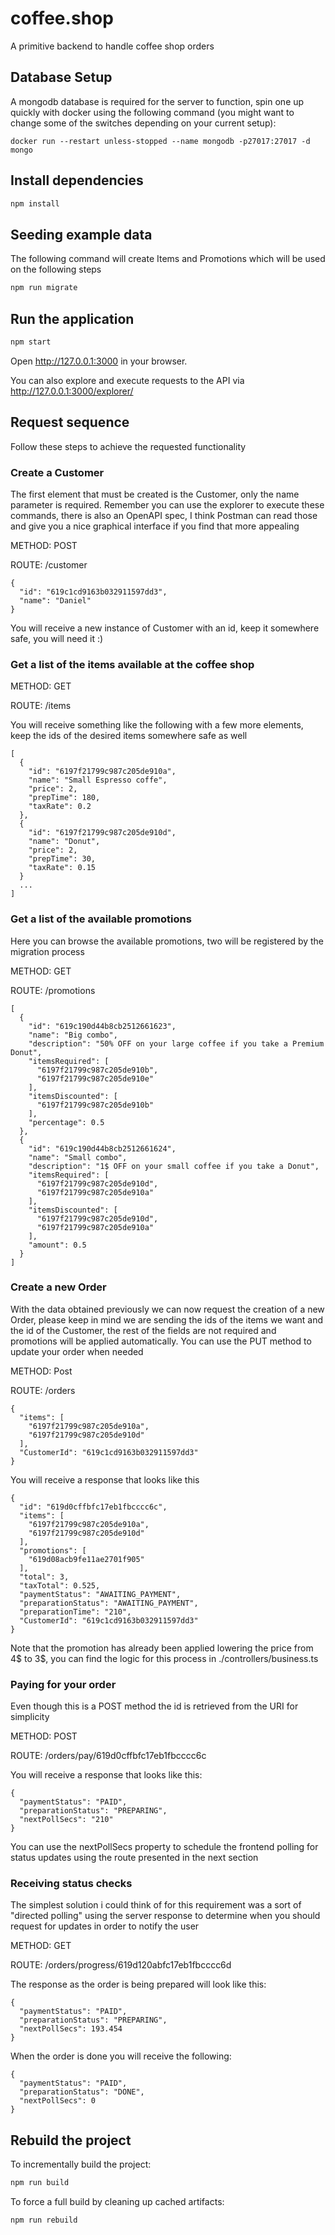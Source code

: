 # coffee.shop

A primitive backend to handle coffee shop orders
## Database Setup

A mongodb database is required for the server to function, spin one up quickly with docker using the following command (you might want to change some of the switches depending on your current setup):

```
docker run --restart unless-stopped --name mongodb -p27017:27017 -d mongo
```

## Install dependencies

```sh
npm install
```

## Seeding example data

The following command will create Items and Promotions which will be used on the following steps

```sh
npm run migrate
```

## Run the application

```sh
npm start
```

Open http://127.0.0.1:3000 in your browser.

You can also explore and execute requests to the API via http://127.0.0.1:3000/explorer/

## Request sequence

Follow these steps to achieve the requested functionality

### Create a Customer

The first element that must be created is the Customer, only the name parameter is required. Remember you can use the explorer to execute these commands, there is also an OpenAPI spec, I think Postman can read those and give you a nice graphical interface if you find that more appealing

METHOD: POST

ROUTE: /customer

```
{
  "id": "619c1cd9163b032911597dd3",
  "name": "Daniel"
}
```

You will receive a new instance of Customer with an id, keep it somewhere safe, you will need it :)

### Get a list of the items available at the coffee shop

METHOD: GET

ROUTE: /items

You will receive something like the following with a few more elements, keep the ids of the desired items somewhere safe as well

```
[
  {
    "id": "6197f21799c987c205de910a",
    "name": "Small Espresso coffe",
    "price": 2,
    "prepTime": 180,
    "taxRate": 0.2
  },
  {
    "id": "6197f21799c987c205de910d",
    "name": "Donut",
    "price": 2,
    "prepTime": 30,
    "taxRate": 0.15
  }
  ...
]
```

### Get a list of the available promotions

Here you can browse the available promotions, two will be registered by the migration process

METHOD: GET

ROUTE: /promotions

```
[
  {
    "id": "619c190d44b8cb2512661623",
    "name": "Big combo",
    "description": "50% OFF on your large coffee if you take a Premium Donut",
    "itemsRequired": [
      "6197f21799c987c205de910b",
      "6197f21799c987c205de910e"
    ],
    "itemsDiscounted": [
      "6197f21799c987c205de910b"
    ],
    "percentage": 0.5
  },
  {
    "id": "619c190d44b8cb2512661624",
    "name": "Small combo",
    "description": "1$ OFF on your small coffee if you take a Donut",
    "itemsRequired": [
      "6197f21799c987c205de910d",
      "6197f21799c987c205de910a"
    ],
    "itemsDiscounted": [
      "6197f21799c987c205de910d",
      "6197f21799c987c205de910a"
    ],
    "amount": 0.5
  }
]
```

### Create a new Order

With the data obtained previously we can now request the creation of a new Order, please keep in mind we are sending the ids of the items we want and the id of the Customer, the rest of the fields are not required and promotions will be applied automatically. You can use the PUT method to update your order when needed

METHOD: Post

ROUTE: /orders

```
{
  "items": [
    "6197f21799c987c205de910a",
    "6197f21799c987c205de910d"
  ],
  "CustomerId": "619c1cd9163b032911597dd3"
}
```

You will receive a response that looks like this

```
{
  "id": "619d0cffbfc17eb1fbcccc6c",
  "items": [
    "6197f21799c987c205de910a",
    "6197f21799c987c205de910d"
  ],
  "promotions": [
    "619d08acb9fe11ae2701f905"
  ],
  "total": 3,
  "taxTotal": 0.525,
  "paymentStatus": "AWAITING_PAYMENT",
  "preparationStatus": "AWAITING_PAYMENT",
  "preparationTime": "210",
  "CustomerId": "619c1cd9163b032911597dd3"
}
```

Note that the promotion has already been applied lowering the price from 4$ to 3$, you can find the logic for this process in ./controllers/business.ts

### Paying for your order

Even though this is a POST method the id is retrieved from the URI for simplicity

METHOD: POST

ROUTE: /orders/pay/619d0cffbfc17eb1fbcccc6c

You will receive a response that looks like this:

```
{
  "paymentStatus": "PAID",
  "preparationStatus": "PREPARING",
  "nextPollSecs": "210"
}
```

You can use the nextPollSecs property to schedule the frontend polling for status updates using the route presented in the next section

### Receiving status checks

The simplest solution i could think of for this requirement was a sort of "directed polling" using the server response to determine when you should request for updates in order to notify the user

METHOD: GET

ROUTE: /orders/progress/619d120abfc17eb1fbcccc6d

The response as the order is being prepared will look like this:

```
{
  "paymentStatus": "PAID",
  "preparationStatus": "PREPARING",
  "nextPollSecs": 193.454
}
```

When the order is done you will receive the following:

```
{
  "paymentStatus": "PAID",
  "preparationStatus": "DONE",
  "nextPollSecs": 0
}
```

## Rebuild the project

To incrementally build the project:

```sh
npm run build
```

To force a full build by cleaning up cached artifacts:

```sh
npm run rebuild
```
